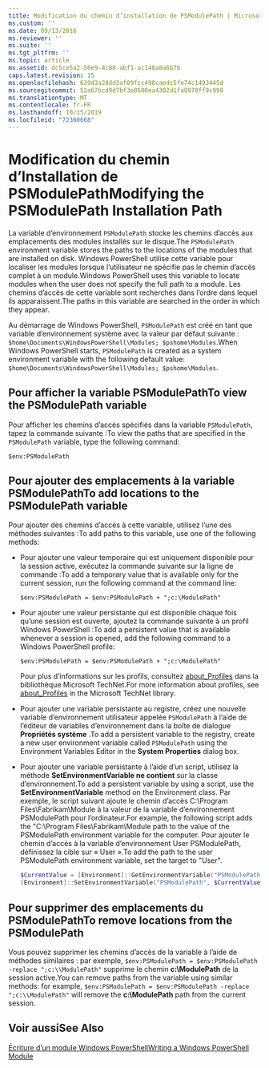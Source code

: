 ```yaml
---
title: Modification du chemin d’installation de PSModulePath | Microsoft Docs
ms.custom: ''
ms.date: 09/13/2016
ms.reviewer: ''
ms.suite: ''
ms.tgt_pltfrm: ''
ms.topic: article
ms.assetid: dc5ce5a2-50e9-4c88-abf1-ac148a8a6b7b
caps.latest.revision: 15
ms.openlocfilehash: 639d3a28dd2af09fcc498caedc5fe74c1493445d
ms.sourcegitcommit: 52a67bcd9d7bf3e8600ea4302d1fa8970ff9c998
ms.translationtype: MT
ms.contentlocale: fr-FR
ms.lasthandoff: 10/15/2019
ms.locfileid: "72360668"
---
```

# <a name="modifying-the-psmodulepath-installation-path"></a><span data-ttu-id="5b585-102">Modification du chemin d’Installation de PSModulePath</span><span class="sxs-lookup"><span data-stu-id="5b585-102">Modifying the PSModulePath Installation Path</span></span>

<span data-ttu-id="5b585-103">La variable d’environnement `PSModulePath` stocke les chemins d’accès aux emplacements des modules installés sur le disque.</span><span class="sxs-lookup"><span data-stu-id="5b585-103">The `PSModulePath` environment variable stores the paths to the locations of the modules that are installed on disk.</span></span> <span data-ttu-id="5b585-104">Windows PowerShell utilise cette variable pour localiser les modules lorsque l’utilisateur ne spécifie pas le chemin d’accès complet à un module.</span><span class="sxs-lookup"><span data-stu-id="5b585-104">Windows PowerShell uses this variable to locate modules when the user does not specify the full path to a module.</span></span> <span data-ttu-id="5b585-105">Les chemins d’accès de cette variable sont recherchés dans l’ordre dans lequel ils apparaissent.</span><span class="sxs-lookup"><span data-stu-id="5b585-105">The paths in this variable are searched in the order in which they appear.</span></span>

<span data-ttu-id="5b585-106">Au démarrage de Windows PowerShell, `PSModulePath` est créé en tant que variable d’environnement système avec la valeur par défaut suivante : `$home\Documents\WindowsPowerShell\Modules; $pshome\Modules`.</span><span class="sxs-lookup"><span data-stu-id="5b585-106">When Windows PowerShell starts, `PSModulePath` is created as a system environment variable with the following default value: `$home\Documents\WindowsPowerShell\Modules; $pshome\Modules`.</span></span>

## <a name="to-view-the-psmodulepath-variable"></a><span data-ttu-id="5b585-107">Pour afficher la variable PSModulePath</span><span class="sxs-lookup"><span data-stu-id="5b585-107">To view the PSModulePath variable</span></span>

<span data-ttu-id="5b585-108">Pour afficher les chemins d’accès spécifiés dans la variable `PSModulePath`, tapez la commande suivante :</span><span class="sxs-lookup"><span data-stu-id="5b585-108">To view the paths that are specified in the `PSModulePath` variable, type the following command:</span></span>

`$env:PSModulePath`

## <a name="to-add-locations-to-the-psmodulepath-variable"></a><span data-ttu-id="5b585-109">Pour ajouter des emplacements à la variable PSModulePath</span><span class="sxs-lookup"><span data-stu-id="5b585-109">To add locations to the PSModulePath variable</span></span>

<span data-ttu-id="5b585-110">Pour ajouter des chemins d’accès à cette variable, utilisez l’une des méthodes suivantes :</span><span class="sxs-lookup"><span data-stu-id="5b585-110">To add paths to this variable, use one of the following methods:</span></span>

- <span data-ttu-id="5b585-111">Pour ajouter une valeur temporaire qui est uniquement disponible pour la session active, exécutez la commande suivante sur la ligne de commande :</span><span class="sxs-lookup"><span data-stu-id="5b585-111">To add a temporary value that is available only for the current session, run the following command at the command line:</span></span>

  `$env:PSModulePath = $env:PSModulePath + ";c:\ModulePath"`

- <span data-ttu-id="5b585-112">Pour ajouter une valeur persistante qui est disponible chaque fois qu’une session est ouverte, ajoutez la commande suivante à un profil Windows PowerShell :</span><span class="sxs-lookup"><span data-stu-id="5b585-112">To add a persistent value that is available whenever a session is opened, add the following command to a Windows PowerShell profile:</span></span>

  `$env:PSModulePath = $env:PSModulePath + ";c:\ModulePath"`

  <span data-ttu-id="5b585-113">Pour plus d’informations sur les profils, consultez [about_Profiles](/powershell/module/microsoft.powershell.core/about/about_profiles) dans la bibliothèque Microsoft TechNet.</span><span class="sxs-lookup"><span data-stu-id="5b585-113">For more information about profiles, see [about_Profiles](/powershell/module/microsoft.powershell.core/about/about_profiles) in the Microsoft TechNet library.</span></span>

- <span data-ttu-id="5b585-114">Pour ajouter une variable persistante au registre, créez une nouvelle variable d’environnement utilisateur appelée `PSModulePath` à l’aide de l’éditeur de variables d’environnement dans la boîte de dialogue **Propriétés système** .</span><span class="sxs-lookup"><span data-stu-id="5b585-114">To add a persistent variable to the registry, create a new user environment variable called `PSModulePath` using the Environment Variables Editor in the **System Properties** dialog box.</span></span>

- <span data-ttu-id="5b585-115">Pour ajouter une variable persistante à l’aide d’un script, utilisez la méthode **SetEnvironmentVariable ne contient** sur la classe d’environnement.</span><span class="sxs-lookup"><span data-stu-id="5b585-115">To add a persistent variable by using a script, use the **SetEnvironmentVariable** method on the Environment class.</span></span> <span data-ttu-id="5b585-116">Par exemple, le script suivant ajoute le chemin d’accès C:\Program Files\Fabrikam\Module à la valeur de la variable d’environnement PSModulePath pour l’ordinateur.</span><span class="sxs-lookup"><span data-stu-id="5b585-116">For example, the following script adds the "C:\Program Files\Fabrikam\Module path to the value of the PSModulePath environment variable for the computer.</span></span> <span data-ttu-id="5b585-117">Pour ajouter le chemin d’accès à la variable d’environnement User PSModulePath, définissez la cible sur « User ».</span><span class="sxs-lookup"><span data-stu-id="5b585-117">To add the path to the user PSModulePath environment variable, set the target to "User".</span></span>

  ```powershell
  $CurrentValue = [Environment]::GetEnvironmentVariable("PSModulePath", "Machine")
  [Environment]::SetEnvironmentVariable("PSModulePath", $CurrentValue + ";C:\Program Files\Fabrikam\Modules", "Machine")

  ```

## <a name="to-remove-locations-from-the-psmodulepath"></a><span data-ttu-id="5b585-118">Pour supprimer des emplacements du PSModulePath</span><span class="sxs-lookup"><span data-stu-id="5b585-118">To remove locations from the PSModulePath</span></span>

<span data-ttu-id="5b585-119">Vous pouvez supprimer les chemins d’accès de la variable à l’aide de méthodes similaires : par exemple, `$env:PSModulePath = $env:PSModulePath -replace ";c:\\ModulePath"` supprime le chemin **c:\ModulePath** de la session active.</span><span class="sxs-lookup"><span data-stu-id="5b585-119">You can remove paths from the variable using similar methods: for example, `$env:PSModulePath = $env:PSModulePath -replace ";c:\\ModulePath"` will remove the **c:\ModulePath** path from the current session.</span></span>

## <a name="see-also"></a><span data-ttu-id="5b585-120">Voir aussi</span><span class="sxs-lookup"><span data-stu-id="5b585-120">See Also</span></span>

[<span data-ttu-id="5b585-121">Écriture d’un module Windows PowerShell</span><span class="sxs-lookup"><span data-stu-id="5b585-121">Writing a Windows PowerShell Module</span></span>](./writing-a-windows-powershell-module.md)
